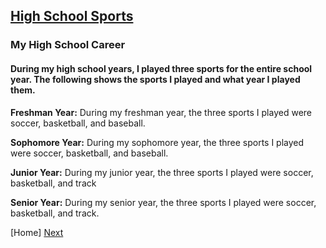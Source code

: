 ## [High School Sports](https://www.theatlantic.com/education/archive/2013/09/when-did-competitive-sports-take-over-american-childhood/279868/)

### My High School Career

#### During my high school years, I played three sports for the entire school year. The following shows the sports I played and what year I played them.

**Freshman Year:** During my freshman year, the three sports I played were soccer, basketball, and baseball.

**Sophomore Year:** During my sophomore year, the three sports I played were soccer, basketball, and baseball.

**Junior Year:** During my junior year, the three sports I played were soccer, basketball, and track

**Senior Year:** During my senior year, the three sports I played were soccer, basketball, and track.

[Home]  [Next](https://github.com/TKarsch20/Midterm-Project/blob/ed8ea233183b4deee49602de7aba64a562ec37b4/Dream%20Vacations.md)
